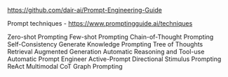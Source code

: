 https://github.com/dair-ai/Prompt-Engineering-Guide

Prompt techniques - https://www.promptingguide.ai/techniques

Zero-shot Prompting
Few-shot Prompting
Chain-of-Thought Prompting
Self-Consistency
Generate Knowledge Prompting
Tree of Thoughts
Retrieval Augmented Generation
Automatic Reasoning and Tool-use
Automatic Prompt Engineer
Active-Prompt
Directional Stimulus Prompting
ReAct
Multimodal CoT
Graph Prompting
